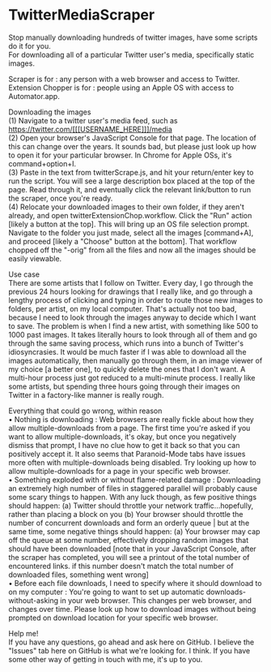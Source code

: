 # TwitterMediaScraper
Stop manually downloading hundreds of twitter images, have some scripts do it for you.  
For downloading all of a particular Twitter user's media, specifically static images.  
  
Scraper is for : any person with a web browser and access to Twitter.  
Extension Chopper is for : people using an Apple OS with access to Automator.app.  
  
Downloading the images  
(1) Navigate to a twitter user's media feed, such as https://twitter.com/[[[USERNAME_HERE]]]/media  
(2) Open your browser's JavaScript Console for that page. The location of this can change over the years. It sounds bad, but please just look up how to open it for your particular browser. In Chrome for Apple OSs, it's command+option+I.  
(3) Paste in the text from twitterScrape.js, and hit your return/enter key to run the script. You will see a large description box placed at the top of the page. Read through it, and eventually click the relevant link/button to run the scraper, once you're ready.  
(4) Relocate your downloaded images to their own folder, if they aren't already, and open twitterExtensionChop.workflow. Click the "Run" action [likely a button at the top]. This will bring up an OS file selection prompt. Navigate to the folder you just made, select all the images [command+A], and proceed [likely a "Choose" button at the bottom]. That workflow chopped off the "-orig" from all the files and now all the images should be easily viewable.  
  
Use case  
There are some artists that I follow on Twitter. Every day, I go through the previous 24 hours looking for drawings that I really like, and go through a lengthy process of clicking and typing in order to route those new images to folders, per artist, on my local computer. That's actually not too bad, because I need to look through the images anyway to decide which I want to save. The problem is when I find a new artist, with something like 500 to 1000 past images. It takes literally hours to look through all of them and go through the same saving process, which runs into a bunch of Twitter's idiosyncrasies. It would be much faster if I was able to download all the images automatically, then manually go through them, in an image viewer of my choice [a better one], to quickly delete the ones that I don't want. A multi-hour process just got reduced to a multi-minute process. I really like some artists, but spending three hours going through their images on Twitter in a factory-like manner is really rough.  
  
Everything that could go wrong, within reason  
• Nothing is downloading : Web browsers are really fickle about how they allow multiple-downloads from a page. The first time you're asked if you want to allow multiple-downloads, it's okay, but once you negatively dismiss that prompt, I have no clue how to get it back so that you can positively accept it. It also seems that Paranoid-Mode tabs have issues more often with multiple-downloads being disabled. Try looking up how to allow multiple-downloads for a page in your specific web browser.  
• Something exploded with or without flame-related damage : Downloading an extremely high number of files in staggered parallel will probably cause some scary things to happen. With any luck though, as few positive things should happen: (a) Twitter should throttle your network traffic...hopefully, rather than placing a block on you (b) Your browser should throttle the number of concurrent downloads and form an orderly queue | but at the same time, some negative things should happen: (a) Your browser may cap off the queue at some number, effectively dropping random images that should have been downloaded [note that in your JavaScript Console, after the scraper has completed, you will see a printout of the total number of encountered links. if this number doesn't match the total number of downloaded files, something went wrong]  
• Before each file downloads, I need to specify where it should download to on my computer : You're going to want to set up automatic downloads-without-asking in your web browser. This changes per web browser, and changes over time. Please look up how to download images without being prompted on download location for your specific web browser.  
  
Help me!  
If you have any questions, go ahead and ask here on GitHub. I believe the "Issues" tab here on GitHub is what we're looking for. I think. If you have some other way of getting in touch with me, it's up to you.  